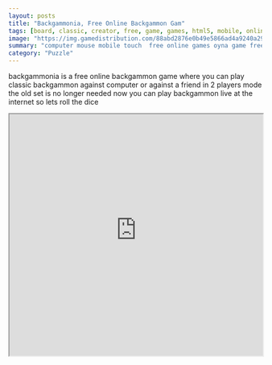 ```yaml
---
layout: posts
title: "Backgammonia, Free Online Backgammon Gam"
tags: [board, classic, creator, free, game, games, html5, mobile, online, play, player, thinking, touch, backgammon, internet, backgammonia, live, computer, free, online, games, oyna, game, free, games, play, play, games]
image: "https://img.gamedistribution.com/88abd2876e0b49e5866ad4a9240a2930.jpg"
summary: "computer mouse mobile touch  free online games oyna game free games play play games"
category: "Puzzle"
---
```


backgammonia is a free online backgammon game where you can play classic backgammon against computer or against a friend in 2 players mode the old set is no longer needed now you can play backgammon live at the internet so lets roll the dice

<iframe width="100%" height="480px;" src="https://html5.gamedistribution.com/88abd2876e0b49e5866ad4a9240a2930/"></iframe>
